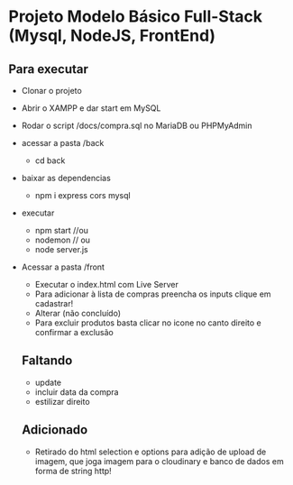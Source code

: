 # Projeto Modelo Básico Full-Stack (Mysql, NodeJS, FrontEnd)
## Para executar
- Clonar o projeto
- Abrir o XAMPP e dar start em MySQL
- Rodar o script /docs/compra.sql no MariaDB ou PHPMyAdmin
- acessar a pasta /back
    - cd back
- baixar as dependencias
    - npm i express cors mysql
- executar
    - npm start //ou
    - nodemon // ou
    - node server.js
- Acessar a pasta /front
    - Executar o index.html com Live Server
    - Para adicionar à lista de compras preencha os inputs clique em cadastrar!
    - Alterar (não concluído)
    - Para excluir produtos basta clicar no icone no canto direito e confirmar a exclusão
    
    ## Faltando
     - update
    - incluir data da compra
    - estilizar direito
 
  ## Adicionado
    - Retirado do html selection e options para adição de upload de imagem, que joga imagem para o cloudinary e banco de dados em forma de string http!

